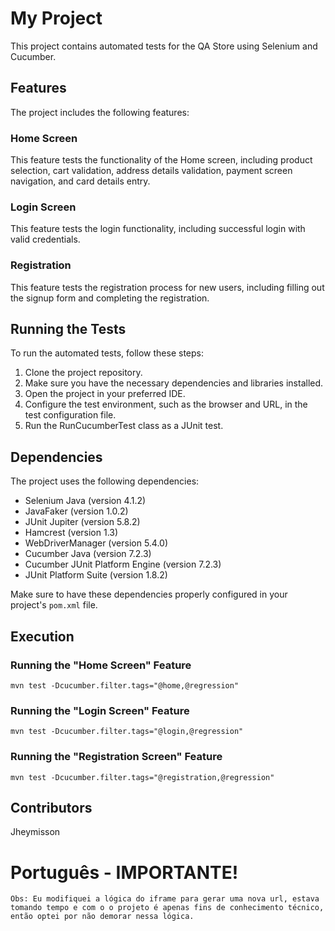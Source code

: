 # My Project

This project contains automated tests for the QA Store using Selenium and Cucumber.

## Features

The project includes the following features:

### Home Screen

This feature tests the functionality of the Home screen, including product selection, cart validation, address details validation, payment screen navigation, and card details entry.

### Login Screen

This feature tests the login functionality, including successful login with valid credentials.

### Registration

This feature tests the registration process for new users, including filling out the signup form and completing the registration.

## Running the Tests

To run the automated tests, follow these steps:

1. Clone the project repository.
2. Make sure you have the necessary dependencies and libraries installed.
3. Open the project in your preferred IDE.
4. Configure the test environment, such as the browser and URL, in the test configuration file.
5. Run the RunCucumberTest class as a JUnit test.

## Dependencies

The project uses the following dependencies:

- Selenium Java (version 4.1.2)
- JavaFaker (version 1.0.2)
- JUnit Jupiter (version 5.8.2)
- Hamcrest (version 1.3)
- WebDriverManager (version 5.4.0)
- Cucumber Java (version 7.2.3)
- Cucumber JUnit Platform Engine (version 7.2.3)
- JUnit Platform Suite (version 1.8.2)

Make sure to have these dependencies properly configured in your project's `pom.xml` file.

## Execution

### Running the "Home Screen" Feature
```shell
mvn test -Dcucumber.filter.tags="@home,@regression"
```
### Running the "Login Screen" Feature
```shell
mvn test -Dcucumber.filter.tags="@login,@regression"
```
### Running the "Registration Screen" Feature
```shell
mvn test -Dcucumber.filter.tags="@registration,@regression"
```

## Contributors
Jheymisson


# Português - IMPORTANTE!
```
Obs: Eu modifiquei a lógica do iframe para gerar uma nova url, estava tomando tempo e com o o projeto é apenas fins de conhecimento técnico, então optei por não demorar nessa lógica.
```